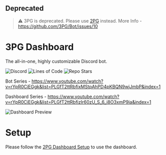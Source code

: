 ## Deprecated
> :warning: 3PG is deprecated. Please use [2PG](https://github.com/twopg) instead. More Info - https://github.com/3PG/Bot/issues/10

# 3PG Dashboard
The all-in-one, highly customizable Discord bot.

![Discord](https://img.shields.io/discord/685862664223850497?color=482f5d&amp;label=Support&amp;style=for-the-badge)
![Lines of Code](https://img.shields.io/tokei/lines/github/3PG/Dashboard?color=482f5d&style=for-the-badge)
![Repo Stars](https://img.shields.io/github/stars/3PG/Dashboard?color=482f5d&style=for-the-badge)

Bot Series - https://www.youtube.com/watch?v=rYpR0CiEGgk&list=PLGfT2ttRbfixMStpAhPD4pKBQN9wjJmbP&index=1

Dashboard Series - https://www.youtube.com/watch?v=rYpR0CiEGgk&list=PLGfT2ttRbfizIr60zU_S_6_i8O3xmP9ia&index=1

![Dashboard Preview](https://3pg.xyz/assets/docs/img/dashboard-v2.2.0b.png)

# Setup
Please follow the [2PG Dashboard Setup](https://github.com/theADAMJR/2PG-Dashboard) to use the dashboard.
